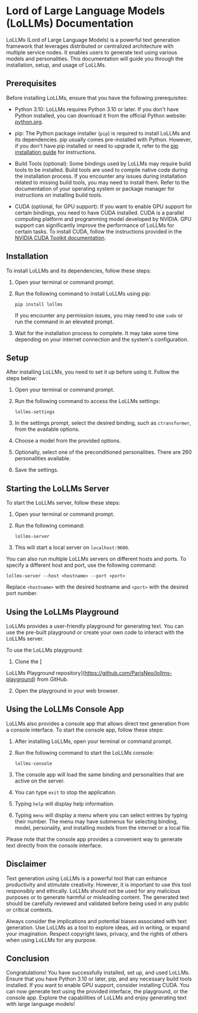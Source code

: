 # Lord of Large Language Models (LoLLMs) Documentation

LoLLMs (Lord of Large Language Models) is a powerful text generation framework that leverages distributed or centralized architecture with multiple service nodes. It enables users to generate text using various models and personalities. This documentation will guide you through the installation, setup, and usage of LoLLMs.

## Prerequisites

Before installing LoLLMs, ensure that you have the following prerequisites:

- Python 3.10: LoLLMs requires Python 3.10 or later. If you don't have Python installed, you can download it from the official Python website: [python.org](https://www.python.org/downloads/).

- pip: The Python package installer (`pip`) is required to install LoLLMs and its dependencies. pip usually comes pre-installed with Python. However, if you don't have pip installed or need to upgrade it, refer to the [pip installation guide](https://pip.pypa.io/en/stable/installing/) for instructions.

- Build Tools (optional): Some bindings used by LoLLMs may require build tools to be installed. Build tools are used to compile native code during the installation process. If you encounter any issues during installation related to missing build tools, you may need to install them. Refer to the documentation of your operating system or package manager for instructions on installing build tools.

- CUDA (optional, for GPU support): If you want to enable GPU support for certain bindings, you need to have CUDA installed. CUDA is a parallel computing platform and programming model developed by NVIDIA. GPU support can significantly improve the performance of LoLLMs for certain tasks. To install CUDA, follow the instructions provided in the [NVIDIA CUDA Toolkit documentation](https://docs.nvidia.com/cuda/).

## Installation

To install LoLLMs and its dependencies, follow these steps:

1. Open your terminal or command prompt.

2. Run the following command to install LoLLMs using pip:

   ```shell
   pip install lollms
   ```

   If you encounter any permission issues, you may need to use `sudo` or run the command in an elevated prompt.

3. Wait for the installation process to complete. It may take some time depending on your internet connection and the system's configuration.

## Setup

After installing LoLLMs, you need to set it up before using it. Follow the steps below:

1. Open your terminal or command prompt.

2. Run the following command to access the LoLLMs settings:

   ```shell
   lollms-settings
   ```

3. In the settings prompt, select the desired binding, such as `ctransformer`, from the available options.

4. Choose a model from the provided options.

5. Optionally, select one of the preconditioned personalities. There are 260 personalities available.

6. Save the settings.

## Starting the LoLLMs Server

To start the LoLLMs server, follow these steps:

1. Open your terminal or command prompt.

2. Run the following command:

   ```shell
   lollms-server
   ```

3. This will start a local server on `localhost:9600`.

You can also run multiple LoLLMs servers on different hosts and ports. To specify a different host and port, use the following command:

```shell
lollms-server --host <hostname> --port <port>
```

Replace `<hostname>` with the desired hostname and `<port>` with the desired port number.

## Using the LoLLMs Playground

LoLLMs provides a user-friendly playground for generating text. You can use the pre-built playground or create your own code to interact with the LoLLMs server.

To use the LoLLMs playground:

1. Clone the [

LoLLMs Playground repository](https://github.com/ParisNeo/lollms-playground) from GitHub.

2. Open the playground in your web browser.

## Using the LoLLMs Console App

LoLLMs also provides a console app that allows direct text generation from a console interface. To start the console app, follow these steps:

1. After installing LoLLMs, open your terminal or command prompt.

2. Run the following command to start the LoLLMs console:

   ```shell
   lollms-console
   ```

3. The console app will load the same binding and personalities that are active on the server.

4. You can type `exit` to stop the application.

5. Typing `help` will display help information.

6. Typing `menu` will display a menu where you can select entries by typing their number. The menu may have submenus for selecting binding, model, personality, and installing models from the internet or a local file.

Please note that the console app provides a convenient way to generate text directly from the console interface.

## Disclaimer

Text generation using LoLLMs is a powerful tool that can enhance productivity and stimulate creativity. However, it is important to use this tool responsibly and ethically. LoLLMs should not be used for any malicious purposes or to generate harmful or misleading content. The generated text should be carefully reviewed and validated before being used in any public or critical contexts.

Always consider the implications and potential biases associated with text generation. Use LoLLMs as a tool to explore ideas, aid in writing, or expand your imagination. Respect copyright laws, privacy, and the rights of others when using LoLLMs for any purpose.

## Conclusion

Congratulations! You have successfully installed, set up, and used LoLLMs. Ensure that you have Python 3.10 or later, pip, and any necessary build tools installed. If you want to enable GPU support, consider installing CUDA. You can now generate text using the provided interface, the playground, or the console app. Explore the capabilities of LoLLMs and enjoy generating text with large language models!
